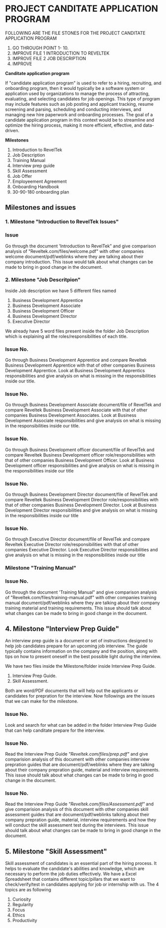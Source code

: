 # PROJECT CANDITATE APPLICATION PROGRAM 
FOLLOWING ARE THE FILE STONES FOR THE PROJECT CANDITATE APPLICATION PROGRAM
1. GO THROUGH POINT 1- 10.
2. IMPROVE FILE 1 INTRODUCTION TO REVELTEK
3. IMPROVE FILE 2 JOB DESCRIPTION
4. IMPROVE 

**Canditate application program**

If "candidate application program" is used to refer to a hiring, recruiting, and onboarding program, then it would typically be a software system or application used by organizations to manage the process of attracting, evaluating, and selecting candidates for job openings. This type of program may include features such as job posting and applicant tracking, resume screening and parsing, scheduling and conducting interviews, and managing new hire paperwork and onboarding processes. The goal of a candidate application program in this context would be to streamline and optimize the hiring process, making it more efficient, effective, and data-driven.


**Milestones**

1. Introduction to RevelTek
2. Job Description
3. Training Manual
4. Interview prep guide
5. Skill Assessment
6. Job Offer
7. Employeement Agreement 
8. Onboarding Handbook
9. 30-90-180 onboarding plan 


## Milestones and issues

### 1. Milestone "Introduction to RevelTek Issues"

### Issue # 
Go through the document 'Introduction to RevelTek" and give comparison analysis of "Reveltek.com/files/welcome.pdf" with other companies welcome document/pdf/weblinks where they are talking about their company introduction.
This issue would talk about what changes can be made to bring in good change in the document. 

### 2. Milestone "Job Descritpion" 
Inside Job description we have 5 different files named
1. Business Development Apprentice
2. Business Development Associate 
3. Business Development Officer 
4. Business Development Director 
5. Executive Director

We already have 5 word files present inside the folder Job Description which is explaining all the roles/responsibilities of each title. 

### Issue No.  
Go through Business Development Apprentice and compare Reveltek Business Development Apprentice with that of other companies Business Development Apprentice. Look at Business Development Apprentics responsibilities and give analysis on what is missing in the responsibilities inside our title.

### Issue No.  
Go through Business Development Associate document/file of RevelTek and compare Reveltek Business Development Associate with that of other companies Business Development Associates. Look at Business Development Associate responsibilities and give analysis on what is missing in the responsibilities inside our title.

### Issue No.  
Go through Business Development officer document/file of RevelTek and compare Reveltek Business Development officer role/responsibilities with that of other companies Business Development Officer. Look at Business Development officer responsibilities and give analysis on what is missing in the responsibilities inside our title

### Issue No.
Go through Business Development Director document/file of RevelTek and compare Reveltek Business Development Director role/responsibilities with that of other companies Business Development Director. Look at Business Development Director responsibilities and give analysis on what is missing in the responsibilities inside our title

### Issue No.
Go through Executive Director document/file of RevelTek and compare Reveltek Executive Director role/responsibilities with that of other companies Executive Director. Look Executive Director responsibilities and give analysis on what is missing in the responsibilities inside our title

### Milestone "Training Manual"
### Issue No. 
Go through the document 'Training Manual" and give comparison analysis of "Reveltek.com/files/training-manual.pdf" with other companies training manual document/pdf/weblinks where they are talking about their company training material and training requirements.
This issue should talk about what changes can be made to bring in good change in the document.

## 4. Milestone "Interview Prep Guide" 
An interview prep guide is a document or set of instructions designed to help job candidates prepare for an upcoming job interview. The guide typically contains information on the company and the position, along with tips on how to present oneself in the best possible light during the interview. 

We have two files inside the Milestone/folder inside Interview Prep Guide.
1. Interview Prep Guide.
2. Skill Assessment.

Both are word/PDF documents that will help out the applicants or candidates for prepration for the interview.
Now followings are the issues that we can make for the milestone.

### Issue No. 
Look and search for what can be added in the folder Interview Prep Guide that can help canditate prepare for the interview.

### Issue No.
Read the Interview Prep Guide _"Reveltek.com/files/prep.pdf"_ and give comparision analysis of this document with other companies interview prepration guides that are document/pdf/weblinks where they are talking about their company prepration guide, material and interview requirements.
This issue should talk about what changes can be made to bring in good change in the document.

### Issue No. 
Read the Interview Prep Guide _"Reveltek.com/files/Assessment.pdf"_ and give comparision analysis of this document with other companies skill assessment guides that are document/pdf/weblinks talking about their company prepration guide, material, interview requirements and how they will conduct the skill assessment test during the interviews.
This issue should talk about what changes can be made to bring in good change in the document.

## 5. Milestone "Skill Assessment"
Skill assessment of candidates is an essential part of the hiring process. It helps to evaluate the candidate's abilities and knowledge, which are necessary to perform the job duties effectively.
We have a Excel Spreadsheet that contains different topic/pillars that we want to check/verify/test in candidates applying for job or internship with us. 
The 4 topics are as following 
1. Curiosity 
2. Regularity
3. Focus
4. Ethics
5. Productivity 



